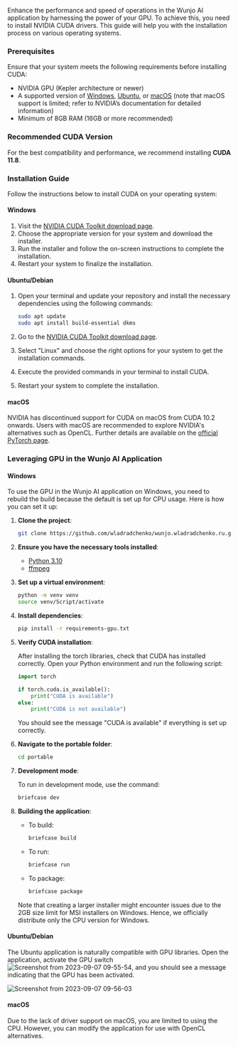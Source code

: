 Enhance the performance and speed of operations in the Wunjo AI application by harnessing the power of your GPU. To achieve this, you need to install NVIDIA CUDA drivers. This guide will help you with the installation process on various operating systems.

### Prerequisites

Ensure that your system meets the following requirements before installing CUDA:

- NVIDIA GPU (Kepler architecture or newer)
- A supported version of [Windows](https://developer.nvidia.com/cuda-toolkit-archive), [Ubuntu](https://developer.nvidia.com/cuda-toolkit-archive), or [macOS](https://developer.nvidia.com/cuda-toolkit-archive) (note that macOS support is limited; refer to NVIDIA’s documentation for detailed information)
- Minimum of 8GB RAM (16GB or more recommended)

### Recommended CUDA Version

For the best compatibility and performance, we recommend installing **CUDA 11.8**.

### Installation Guide

Follow the instructions below to install CUDA on your operating system:

#### Windows

1. Visit the [NVIDIA CUDA Toolkit download page](https://developer.nvidia.com/cuda-downloads).
2. Choose the appropriate version for your system and download the installer.
3. Run the installer and follow the on-screen instructions to complete the installation.
4. Restart your system to finalize the installation.

#### Ubuntu/Debian

1. Open your terminal and update your repository and install the necessary dependencies using the following commands:

    ```bash
    sudo apt update
    sudo apt install build-essential dkms
    ```

2. Go to the [NVIDIA CUDA Toolkit download page](https://developer.nvidia.com/cuda-downloads).
3. Select "Linux" and choose the right options for your system to get the installation commands.
4. Execute the provided commands in your terminal to install CUDA.
5. Restart your system to complete the installation.

#### macOS

NVIDIA has discontinued support for CUDA on macOS from CUDA 10.2 onwards. Users with macOS are recommended to explore NVIDIA's alternatives such as OpenCL. Further details are available on the [official PyTorch page](https://pytorch.org/get-started/locally/).

### Leveraging GPU in the Wunjo AI Application

#### Windows

To use the GPU in the Wunjo AI application on Windows, you need to rebuild the build because the default is set up for CPU usage. Here is how you can set it up:

1. **Clone the project**:

    ```bash
    git clone https://github.com/wladradchenko/wunjo.wladradchenko.ru.git
    ```

2. **Ensure you have the necessary tools installed**:
   
    - [Python 3.10](https://www.python.org/downloads/)
    - [ffmpeg](https://ffmpeg.org/download.html)

3. **Set up a virtual environment**:

    ```bash
    python -m venv venv
    source venv/Script/activate
    ```

4. **Install dependencies**:

    ```bash
    pip install -r requirements-gpu.txt
    ```

5. **Verify CUDA installation**:
   
    After installing the torch libraries, check that CUDA has installed correctly. Open your Python environment and run the following script:

    ```python
    import torch

    if torch.cuda.is_available():
        print("CUDA is available")
    else:
        print("CUDA is not available")
    ```

    You should see the message "CUDA is available" if everything is set up correctly.

6. **Navigate to the portable folder**:

    ```bash
    cd portable
    ```

7. **Development mode**:
   
    To run in development mode, use the command:

    ```bash
    briefcase dev
    ```

8. **Building the application**:

    - To build:

        ```bash
        briefcase build
        ```

    - To run:

        ```bash
        briefcase run
        ```

    - To package:

        ```bash
        briefcase package
        ```

    Note that creating a larger installer might encounter issues due to the 2GB size limit for MSI installers on Windows. Hence, we officially distribute only the CPU version for Windows.

#### Ubuntu/Debian

The Ubuntu application is naturally compatible with GPU libraries. Open the application, activate the GPU switch ![Screenshot from 2023-09-07 09-55-54](https://github.com/wladradchenko/wunjo.wladradchenko.ru/assets/56233697/3799f33e-f333-4340-8b78-6c73dd3a290c), and you should see a message indicating that the GPU has been activated.

![Screenshot from 2023-09-07 09-56-03](https://github.com/wladradchenko/wunjo.wladradchenko.ru/assets/56233697/9b1403fd-c496-4ba9-aec2-03f35a6982a0)

#### macOS

Due to the lack of driver support on macOS, you are limited to using the CPU. However, you can modify the application for use with OpenCL alternatives.